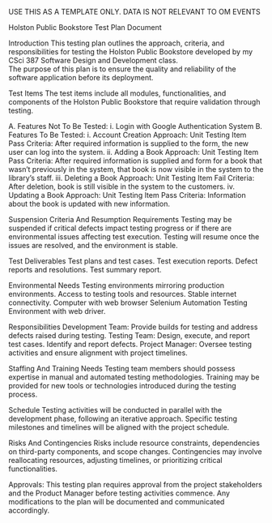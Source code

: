 
USE THIS AS A TEMPLATE ONLY. DATA IS NOT RELEVANT TO OM EVENTS

Holston Public Bookstore 
Test Plan Document 
 
Introduction 
This testing plan outlines the approach, criteria, and 
responsibilities for testing the Holston Public Bookstore 
developed by my CSci 387 Software Design and Development class.   
The purpose of this plan is to ensure the quality and 
reliability of the software application before its deployment. 
 
Test Items 
The test items include all modules, functionalities, and 
components of the Holston Public Bookstore that require 
validation through testing. 
 
A. Features Not To Be Tested: 
i. Login with Google Authentication System 
B. Features To Be Tested: 
i. Account Creation 
Approach: Unit Testing 
Item Pass Criteria: After required information is 
supplied to the form, the new user can log into the 
system. 
ii. Adding a Book 
Approach: Unit Testing 
Item Pass Criteria: After required information is 
supplied and form for a book that wasn’t previously 
in the system, that book is now visible in the 
system to the library’s staff. 
iii.  Deleting a Book 
Approach: Unit Testing 
Item Fail Criteria: After deletion, book is still 
visible in the system to the customers. 
iv. Updating a Book 
Approach: Unit Testing 
Item Pass Criteria: Information about the book is 
updated with new information. 
 
Suspension Criteria And Resumption Requirements 
Testing may be suspended if critical defects impact testing 
progress or if there are environmental issues affecting test 
execution. Testing will resume once the issues are resolved, and 
the environment is stable. 
 
Test Deliverables 
Test plans and test cases. 
Test execution reports. 
Defect reports and resolutions. 
Test summary report. 
 
Environmental Needs 
Testing environments mirroring production environments. 
Access to testing tools and resources. 
Stable internet connectivity. 
Computer with web browser 
Selenium Automation Testing Environment with web driver. 
 
Responsibilities 
Development Team: Provide builds for testing and address defects 
raised during testing. 
Testing Team: Design, execute, and report test cases. Identify 
and report defects. 
Project Manager: Oversee testing activities and ensure alignment 
with project timelines. 
 
Staffing And Training Needs 
Testing team members should possess expertise in manual and 
automated testing methodologies. 
Training may be provided for new tools or technologies 
introduced during the testing process. 
 
Schedule 
Testing activities will be conducted in parallel with the 
development phase, following an iterative approach. Specific 
testing milestones and timelines will be aligned with the 
project schedule. 
 
Risks And Contingencies 
Risks include resource constraints, dependencies on third-party 
components, and scope changes. 
Contingencies may involve reallocating resources, adjusting 
timelines, or prioritizing critical functionalities. 
 
Approvals: 
This testing plan requires approval from the project 
stakeholders and the Product Manager before testing activities 
commence. Any modifications to the plan will be documented and 
communicated accordingly. 